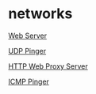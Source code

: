 # networks

[Web Server](https://github.com/yatbear/networks/tree/master/TCP)

[UDP Pinger](https://github.com/yatbear/networks/tree/master/UDP)

[HTTP Web Proxy Server](https://github.com/yatbear/networks/tree/master/Proxy)

[ICMP Pinger](https://github.com/yatbear/networks/tree/master/ICMP)